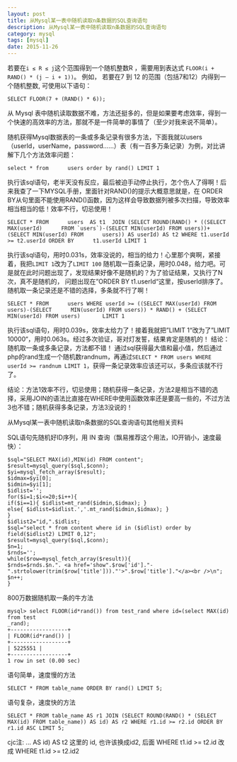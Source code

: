 ```yaml
---
layout: post
title: 从Mysql某一表中随机读取n条数据的SQL查询语句 
description: 从Mysql某一表中随机读取n条数据的SQL查询语句
category: mysql
tags: [mysql]
date: 2015-11-26
---
```



若要在`i ≤ R ≤ j`这个范围得到一个随机整数R ，需要用到表达式 `FLOOR(i + RAND() * (j – i + 1))`。
例如， 若要在7 到 12 的范围（包括7和12）内得到一个随机整数, 可使用以下语句：

    SELECT FLOOR(7 + (RAND() * 6));

<!-- more -->

 

从 Mysql 表中随机读取数据不难，方法还挺多的，但是如果要考虑效率，得到一个快速的高效率的方法，那就不是一件简单的事情了（至少对我来说不简单）。

随机获得Mysql数据表的一条或多条记录有很多方法，下面我就以users（userId，userName，password……）表（有一百多万条记录）为例，对比讲解下几个方法效率问题：

    select * from      users order by rand() LIMIT 1

执行该sql语句，老半天没有反应，最后被迫手动停止执行，怎个伤人了得啊！后来我查了一下MYSQL手册，里面针对RAND()的提示大概意思就是，在 ORDER BY从句里面不能使用RAND()函数，因为这样会导致数据列被多次扫描，导致效率相当相当的低！效率不行，切忌使用！

    SELECT * FROM      users  AS t1  JOIN (SELECT ROUND(RAND() * ((SELECT MAX(userId)      FROM `users`)-(SELECT MIN(userId) FROM users))+(SELECT MIN(userId) FROM      users)) AS userId) AS t2 WHERE t1.userId >= t2.userId ORDER BY      t1.userId LIMIT 1

执行该sql语句，用时0.031s，效率没说的，相当的给力！心里那个爽啊，紧接着，我把`LIMIT 1`改为了`LIMIT 100` 随机取一百条记录，用时0.048，给力吧。可是就在此时问题出现了，发现结果好像不是随机的？为了验证结果，又执行了N次，真不是随机的， 问题出现在”ORDER BY t1.userId“这里，按userId排序了。随机取一条记录还是不错的选择，多条就不行了啊！

    SELECT * FROM      users WHERE userId >= ((SELECT MAX(userId) FROM users)-(SELECT      MIN(userId) FROM users)) * RAND() + (SELECT MIN(userId) FROM users)       LIMIT 1
    
执行该sql语句，用时0.039s，效率太给力了！接着我就把”LIMIT 1“改为了”LIMIT 10000“，用时0.063s。经过多次验证，哥对灯发誓，结果肯定是随机的！
    结论：随机取一条或多条记录，方法都不错！
    通过sql获得最大值和最小值，然后通过php的rand生成一个随机数randnum，再通过`SELECT * FROM users WHERE userId >= randnum LIMIT 1`，获得一条记录效率应该还可以，多条应该就不行了。

结论：方法1效率不行，切忌使用；随机获得一条记录，方法2是相当不错的选择，采用JOIN的语法比直接在WHERE中使用函数效率还是要高一些的，不过方法3也不错；随机获得多条记录，方法3没说的！

从Mysql某一表中随机读取n条数据的SQL查询语句其他相关资料

SQL语句先随机好ID序列，用 IN 查询（飘易推荐这个用法，IO开销小，速度最快）：

    $sql="SELECT MAX(id),MIN(id) FROM content";
    $result=mysql_query($sql,$conn);
    $yi=mysql_fetch_array($result);
    $idmax=$yi[0];
    $idmin=$yi[1];
    $idlist='';   
    for($i=1;$i<=20;$i++){   
    if($i==1){ $idlist=mt_rand($idmin,$idmax); }   
    else{ $idlist=$idlist.','.mt_rand($idmin,$idmax); }   
    } 
    $idlist2="id,".$idlist;
    $sql="select * from content where id in ($idlist) order by field($idlist2) LIMIT 0,12";
    $result=mysql_query($sql,$conn);
    $n=1;
    $rnds='';
    while($row=mysql_fetch_array($result)){
    $rnds=$rnds.$n.". <a href='show".$row['id']."-".strtolower(trim($row['title']))."'>".$row['title']."</a><br />\n";
    $n++;
    }

800万数据随机取一条的牛方法

    mysql> select FLOOR(id*rand()) from test_rand where id=(select MAX(id) from test
    _rand);
    +------------------+
    | FLOOR(id*rand()) |
    +------------------+
    | 5225551 |
    +------------------+
    1 row in set (0.00 sec)

语句简单，速度慢的方法  

    SELECT * FROM table_name ORDER BY rand() LIMIT 5;

语句复杂，速度快的方法  

    SELECT * FROM table_name AS r1 JOIN (SELECT ROUND(RAND() * (SELECT MAX(id) FROM table_name)) AS id) AS r2 WHERE r1.id >= r2.id ORDER BY r1.id ASC LIMIT 5;


cjc注: ... AS id) AS t2 这里的 id, 也许该换成id2, 后面 WHERE t1.id >= t2.id 改成  WHERE t1.id >= t2.id2